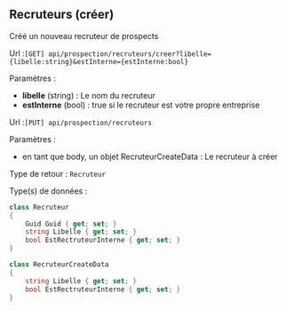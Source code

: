 ## <span id='creerrecruteurs'>Recruteurs (créer)</span>

Créé un nouveau recruteur de prospects

Url :`[GET] api/prospection/recruteurs/creer?libelle={libelle:string}&estInterne={estInterne:bool}`

Paramètres : 

- **libelle** (string) : Le nom du recruteur
- **estInterne** (bool) : true si le recruteur est votre propre entreprise

Url :`[PUT] api/prospection/recruteurs`

Paramètres : 

- en tant que body, un objet RecruteurCreateData : Le recruteur à créer

Type de retour : `Recruteur`

Type(s) de données :

```csharp
class Recruteur
{
	Guid Guid { get; set; }
	string Libelle { get; set; }
	bool EstRectruteurInterne { get; set; }
}

class RecruteurCreateData
{
	string Libelle { get; set; }
	bool EstRectruteurInterne { get; set; }
}

```
